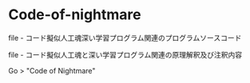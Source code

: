 # Code-of-nightmare
file - コード擬似人工魂深い学習プログラム関連のプログラムソースコード
>>>>>>>>>
file - コード擬似人工魂と深い学習プログラム関連の原理解釈及び注釈内容
>>>>>>>>>
Go > "Code of Nightmare"

